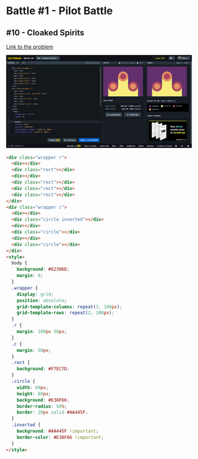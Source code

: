 # Battle #1 - Pilot Battle

## #10 - Cloaked Spirits

[Link to the problem](https://cssbattle.dev/play/10)

![result](./images/10_cloaked_spirits.png)

```html
<div class="wrapper r">
  <div></div>
  <div class="rect"></div>
  <div></div>
  <div class="rect"></div>
  <div class="rect"></div>
  <div class="rect"></div>
</div>
<div class="wrapper c">
  <div></div>
  <div class="circle inverted"></div>
  <div></div>
  <div class="circle"></div>
  <div></div>
  <div class="circle"></div>
</div>
<style>
  body {
    background: #62306D;
    margin: 0;
  }
  .wrapper {
    display: grid;
    position: absolute;
    grid-template-columns: repeat(3, 100px);
    grid-template-rows: repeat(2, 100px);
  }
  .r {
    margin: 100px 50px;
  }
  .c {
    margin: 50px;
  }
  .rect {
    background: #F7EC7D;
  }
  .circle {
    width: 60px;
    height: 60px;
    background: #E38F66;
    border-radius: 50%;
    border: 20px solid #AA445F;
  }
  .inverted {
    background: #AA445F !important;
    border-color: #E38F66 !important;
  }
</style>
```
